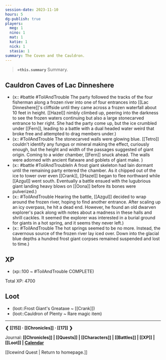 ```yaml
---
session-date: 2023-11-10
hours: 5
dg-publish: true
players: 
  meg: 1
  nino: 1
  mat: 1
  katie: 1
  nick: 1
  stasia: 1
summary: The Coven and the Cauldron.
---
```


> **`=this.summary`**
> Summary.

## Cauldron Caves of Lac Dinneshere
- (x:: #battle #ToilAndTrouble The party followed the tracks of the four fisherman along a frozen river into one of four entrances into [[Lac Dinneshere]]'s cliffside until they came across a frozen waterfall about 10 feet in height. [[Hazel]] nimbly climbed up, peering into the darkness to see the frozen waters continuing but also a large stonecarved entrance to her right. She had the party come up, but the ice crumbled under [[Fern]], leading to a battle with a dual headed water weird that broke free and attempted to drag members under.)
- (x:: #ToilAndTrouble The stonecarved walls were glowing blue. [[Tetro]] couldn't identify any fungus or mineral making the effect, curiously enough, but the height and width of the passages suggested of giant origin. Coming to a wider chamber, [[Fern]] snuck ahead. The walls were adorned with ancient flatware and goblets of giant make. )
- (x::  #battle #ToilAndTroubleIn A frost giant skeleton had lain dormant until the remaining party entered the chamber. As it chipped out of the ice to tower over even [[Crank]], [[Hazel]] began to flee northward while [[Azgul]] went south. Eventually a battle ensued with the lugubrious giant landing heavy blows on [[Oona]] before its bones were pulverized.)
- (x:: #ToilAndTrouble Hearing the battle, [[Azgul]] decided to wrap around the frozen river, hoping to find another entrance. After scaling up an icy overpass, he hit a dead end. However, he found an old dwarven explorer's pack along with notes about a madness in these halls and shrill cackles. It seemed the explorer was interested in a burial ground for giants in a hot spring, and it seems they never left.)
- (x:: #ToilAndTrouble The hot springs seemed to be no more. Instead, the cavernous source of the frozen river lay iced over. Down into the glacial blue depths a hundred frost giant corpses remained suspended and lost to time.)

## XP
- (xp::100 ~ #ToilAndTrouble COMPLETE)

Total XP: 4700

## Loot
- (loot::Frost Giant's Greataxe ~ [[Crank]])
- (loot::Cauldron of Plenty ~ Rare magic item)


---
**❮ [[15]] · [[Chronicles]] ·  [[17]] ❯**

Journal: **[[Chronicles]] | [[Quests]] |  [[Characters]] | [[Battles]] | [[XP]] | [[Loot]] | [Calendar](https://app.fantasy-calendar.com/calendars/38f9e3f5098bac1f655a4fb4241f35eb)**

[[Icewind Quest | Return to homepage.]]

